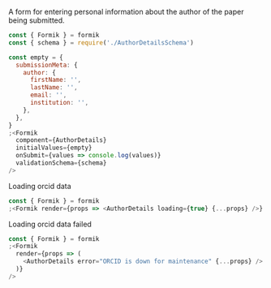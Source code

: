 A form for entering personal information about the author of the paper being
submitted.

```js
const { Formik } = formik
const { schema } = require('./AuthorDetailsSchema')

const empty = {
  submissionMeta: {
    author: {
      firstName: '',
      lastName: '',
      email: '',
      institution: '',
    },
  },
}
;<Formik
  component={AuthorDetails}
  initialValues={empty}
  onSubmit={values => console.log(values)}
  validationSchema={schema}
/>
```

Loading orcid data

```js
const { Formik } = formik
;<Formik render={props => <AuthorDetails loading={true} {...props} />} />
```

Loading orcid data failed

```js
const { Formik } = formik
;<Formik
  render={props => (
    <AuthorDetails error="ORCID is down for maintenance" {...props} />
  )}
/>
```
